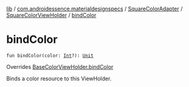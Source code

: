 [lib](../../../index.md) / [com.androidessence.materialdesignspecs](../../index.md) / [SquareColorAdapter](../index.md) / [SquareColorViewHolder](index.md) / [bindColor](./bind-color.md)

# bindColor

`fun bindColor(color: `[`Int`](https://kotlinlang.org/api/latest/jvm/stdlib/kotlin/-int/index.html)`?): `[`Unit`](https://kotlinlang.org/api/latest/jvm/stdlib/kotlin/-unit/index.html)

Overrides [BaseColorViewHolder.bindColor](../../-base-color-adapter/-base-color-view-holder/bind-color.md)

Binds a color resource to this ViewHolder.

